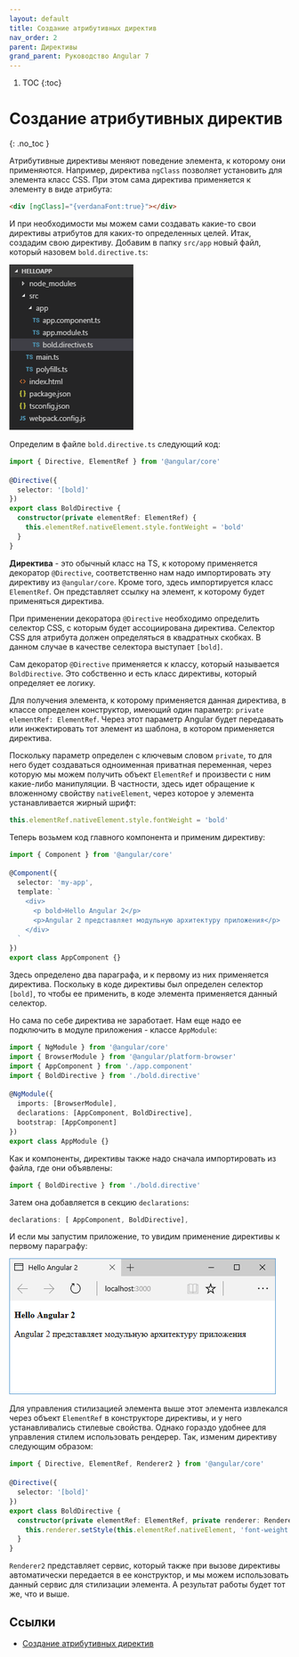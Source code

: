 ```yaml
---
layout: default
title: Создание атрибутивных директив
nav_order: 2
parent: Директивы
grand_parent: Руководство Angular 7
---
```


<!-- prettier-ignore-start -->
1. TOC
{:toc}

# Создание атрибутивных директив
{: .no_toc }
<!-- prettier-ignore-end -->

Атрибутивные директивы меняют поведение элемента, к которому они применяются. Например, директива `ngClass` позволяет установить для элемента класс CSS. При этом сама директива применяется к элементу в виде атрибута:

```html
<div [ngClass]="{verdanaFont:true}"></div>
```

И при необходимости мы можем сами создавать какие-то свои директивы атрибутов для каких-то определенных целей. Итак, создадим свою директиву. Добавим в папку `src/app` новый файл, который назовем `bold.directive.ts`:

![Структура приложения](attr-directive-1.png)

Определим в файле `bold.directive.ts` следующий код:

```typescript
import { Directive, ElementRef } from '@angular/core'

@Directive({
  selector: '[bold]'
})
export class BoldDirective {
  constructor(private elementRef: ElementRef) {
    this.elementRef.nativeElement.style.fontWeight = 'bold'
  }
}
```

**Директива** - это обычный класс на TS, к которому применяется декоратор `@Directive`, соответственно нам надо импортировать эту директиву из `@angular/core`. Кроме того, здесь импортируется класс `ElementRef`. Он представляет ссылку на элемент, к которому будет применяться директива.

При применении декоратора `@Directive` необходимо определить селектор CSS, с которым будет ассоциирована директива. Селектор CSS для атрибута должен определяться в квадратных скобках. В данном случае в качестве селектора выступает `[bold]`.

Сам декоратор `@Directive` применяется к классу, который называется `BoldDirective`. Это собственно и есть класс директивы, который определяет ее логику.

Для получения элемента, к которому применяется данная директива, в классе определен конструктор, имеющий один параметр: `private elementRef: ElementRef`. Через этот параметр Angular будет передавать или инжектировать тот элемент из шаблона, в котором применяется директива.

Поскольку параметр определен с ключевым словом `private`, то для него будет создаваться одноименная приватная переменная, через которую мы можем получить объект `ElementRef` и произвести с ним какие-либо манипуляции. В частности, здесь идет обращение к вложенному свойству `nativeElement`, через которое у элемента устанавливается жирный шрифт:

```typescript
this.elementRef.nativeElement.style.fontWeight = 'bold'
```

Теперь возьмем код главного компонента и применим директиву:

```typescript
import { Component } from '@angular/core'

@Component({
  selector: 'my-app',
  template: `
    <div>
      <p bold>Hello Angular 2</p>
      <p>Angular 2 представляет модульную архитектуру приложения</p>
    </div>
  `
})
export class AppComponent {}
```

Здесь определено два параграфа, и к первому из них применяется директива. Поскольку в коде директивы был определен селектор `[bold]`, то чтобы ее применить, в коде элемента применяется данный селектор.

Но сама по себе директива не заработает. Нам еще надо ее подключить в модуле приложения - классе `AppModule`:

```typescript
import { NgModule } from '@angular/core'
import { BrowserModule } from '@angular/platform-browser'
import { AppComponent } from './app.component'
import { BoldDirective } from './bold.directive'

@NgModule({
  imports: [BrowserModule],
  declarations: [AppComponent, BoldDirective],
  bootstrap: [AppComponent]
})
export class AppModule {}
```

Как и компоненты, директивы также надо сначала импортировать из файла, где они объявлены:

```typescript
import { BoldDirective } from './bold.directive'
```

Затем она добавляется в секцию `declarations`:

```typescript
declarations: [ AppComponent, BoldDirective],
```

И если мы запустим приложение, то увидим применение директивы к первому параграфу:

![Структура приложения](attr-directive-2.png)

Для управления стилизацией элемента выше этот элемента извлекался через объект `ElementRef` в конструкторе директивы, и у него устанавливались стилевые свойства. Однако гораздо удобнее для управления стилем использовать рендерер. Так, изменим директиву следующим образом:

```typescript
import { Directive, ElementRef, Renderer2 } from '@angular/core'

@Directive({
  selector: '[bold]'
})
export class BoldDirective {
  constructor(private elementRef: ElementRef, private renderer: Renderer2) {
    this.renderer.setStyle(this.elementRef.nativeElement, 'font-weight', 'bold')
  }
}
```

`Renderer2` представляет сервис, который также при вызове директивы автоматически передается в ее конструктор, и мы можем использовать данный сервис для стилизации элемента. А результат работы будет тот же, что и выше.

## Ссылки

- [Создание атрибутивных директив](https://metanit.com/web/angular2/3.2.php)
